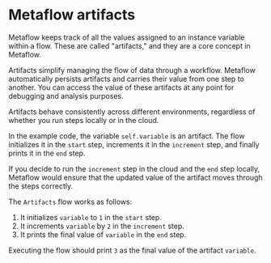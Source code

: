 # Metaflow artifacts

Metaflow keeps track of all the values assigned to an instance variable within a flow. These are called "artifacts," and they are a core concept in Metaflow.

Artifacts simplify managing the flow of data through a workflow. Metaflow automatically persists artifacts and carries their value from one step to another. You can access the value of these artifacts at any point for debugging and analysis purposes.

Artifacts behave consistently across different environments, regardless of whether you run steps locally or in the cloud. 

In the example code, the variable `self.variable` is an artifact. The flow initializes it in the `start` step, increments it in the `increment` step, and finally prints it in the `end` step.

If you decide to run the `increment` step in the cloud and the `end` step locally, Metaflow would ensure that the updated value of the artifact moves through the steps correctly.

The `Artifacts` flow works as follows:

1. It initializes `variable` to `1` in the `start` step.
2. It increments `variable` by `2` in the `increment` step.
3. It prints the final value of `variable` in the `end` step.

Executing the flow should print `3` as the final value of the artifact `variable`.
